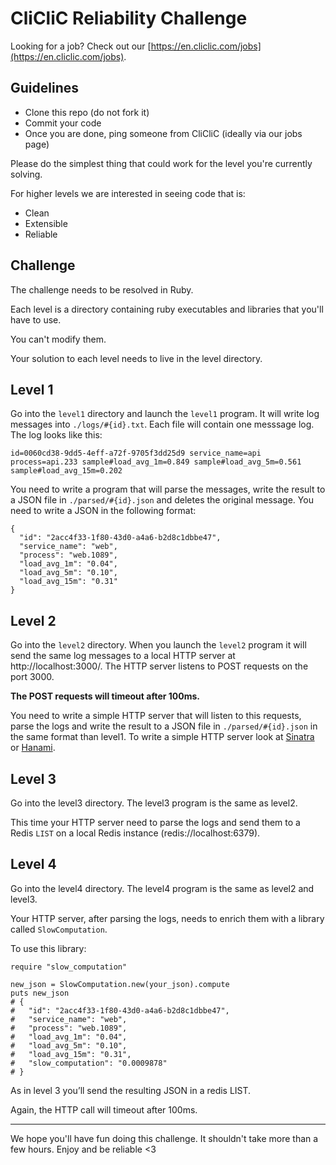 # CliCliC Reliability Challenge

Looking for a job? Check out our [https://en.cliclic.com/jobs](https://en.cliclic.com/jobs).

## Guidelines
- Clone this repo (do not fork it)
- Commit your code
- Once you are done, ping someone from CliCliC (ideally via our jobs page)

Please do the simplest thing that could work for the level you're currently solving.

For higher levels we are interested in seeing code that is:

- Clean
- Extensible
- Reliable

## Challenge

The challenge needs to be resolved in Ruby.

Each level is a directory containing ruby executables and libraries that you'll have to use.

You can't modify them.

Your solution to each level needs to live in the level directory.

## Level 1

Go into the `level1` directory and launch the `level1` program.
It will write log messages into `./logs/#{id}.txt`.
Each file will contain one messsage log. The log looks like this:

```
id=0060cd38-9dd5-4eff-a72f-9705f3dd25d9 service_name=api process=api.233 sample#load_avg_1m=0.849 sample#load_avg_5m=0.561 sample#load_avg_15m=0.202
```

You need to write a program that will parse the messages, write the result to a JSON file in `./parsed/#{id}.json` and deletes the original message.
You need to write a JSON in the following format:

```
{
  "id": "2acc4f33-1f80-43d0-a4a6-b2d8c1dbbe47",
  "service_name": "web",
  "process": "web.1089",
  "load_avg_1m": "0.04",
  "load_avg_5m": "0.10",
  "load_avg_15m": "0.31"
}
```

## Level 2

Go into the `level2` directory.
When you launch the `level2` program it will send the same log messages to a local HTTP server at http://localhost:3000/.
The HTTP server listens to POST requests on the port 3000.

**The POST requests will timeout after 100ms.**

You need to write a simple HTTP server that will listen to this requests, parse the logs and write the result to a JSON file in `./parsed/#{id}.json` in the same format than level1.
To write a simple HTTP server look at [Sinatra](https://github.com/sinatra/sinatra) or [Hanami](https://github.com/hanami/hanami).

## Level 3

Go into the level3 directory.
The level3 program is the same as level2.

This time your HTTP server need to parse the logs and send them to a Redis `LIST` on a local Redis instance (redis://localhost:6379).

## Level 4

Go into the level4 directory.
The level4 program is the same as level2 and level3.

Your HTTP server, after parsing the logs, needs to enrich them with a library called `SlowComputation`.

To use this library:

```
require "slow_computation"

new_json = SlowComputation.new(your_json).compute
puts new_json
# {
#   "id": "2acc4f33-1f80-43d0-a4a6-b2d8c1dbbe47",
#   "service_name": "web",
#   "process": "web.1089",
#   "load_avg_1m": "0.04",
#   "load_avg_5m": "0.10",
#   "load_avg_15m": "0.31",
#   "slow_computation": "0.0009878"
# }
```

As in level 3 you’ll send the resulting JSON in a redis LIST.

Again, the HTTP call will timeout after 100ms.

-------

We hope you'll have fun doing this challenge. It shouldn't take more than a few hours. Enjoy and be reliable <3


